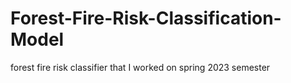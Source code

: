 # Forest-Fire-Risk-Classification-Model

forest fire risk classifier that I worked on spring 2023 semester
